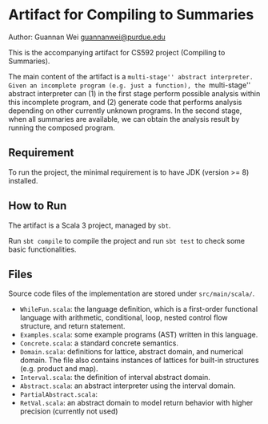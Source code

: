 Artifact for Compiling to Summaries
===

Author: Guannan Wei <guannanwei@purdue.edu>

This is the accompanying artifact for CS592 project (Compiling to Summaries).

The main content of the artifact is a ``multi-stage'' abstract interpreter.
Given an incomplete program (e.g. just a function), the ``multi-stage'' abstract
interpreter can (1) in the first stage perform possible analysis within this
incomplete program, and (2) generate code that performs analysis depending on
other currently unknown programs. In the second stage, when all summaries are
available, we can obtain the analysis result by running the composed program.

## Requirement

To run the project, the minimal requirement is to have JDK (version >= 8) installed.

## How to Run

The artifact is a Scala 3 project, managed by `sbt`.

Run `sbt compile` to compile the project and run `sbt test` to check some basic functionalities.

## Files

Source code files of the implementation are stored under `src/main/scala/`.

- `WhileFun.scala`: the language definition, which is a first-order functional language
with arithmetic, conditional, loop, nested control flow structure, and return statement.
- `Examples.scala`: some example programs (AST) written in this language.
- `Concrete.scala`: a standard concrete semantics.
- `Domain.scala`: definitions for lattice, abstract domain, and numerical domain.
The file also contains instances of lattices for built-in structures (e.g. product and map).
- `Interval.scala`: the definition of interval abstract domain.
- `Abstract.scala`: an abstract interpreter using the interval domain.
- `PartialAbstract.scala`:
- `RetVal.scala`: an abstract domain to model return behavior with higher precision (currently not used)

